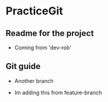# PracticeGit
## Readme for the project

- Coming from 'dev-rob'
## Git guide

- Another branch

- Im adding this from feature-branch
